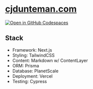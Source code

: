 # [cjdunteman.com](https://cjdunteman.com)

[![Open in GitHub Codespaces](https://github.com/codespaces/badge.svg)](https://github.com/codespaces/new?hide_repo_select=true&ref=main&repo=212740183)

## Stack

- Framework: Next.js
- Styling: TailwindCSS
- Content: Markdown w/ ContentLayer
- ORM: Prisma
- Database: PlanetScale
- Deployment: Vercel
- Testing: Cypress
